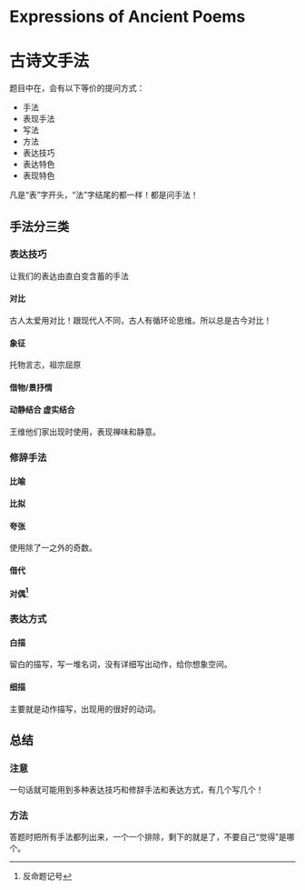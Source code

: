 # Expressions of Ancient Poems
# 古诗文手法

题目中在，会有以下等价的提问方式：

- 手法
- 表现手法
- 写法
- 方法
- 表达技巧
- 表达特色
- 表现特色

凡是“表”字开头，“法”字结尾的都一样！都是问手法！

## 手法分三类

### 表达技巧
让我们的表达由直白变含蓄的手法

#### 对比

古人太爱用对比！跟现代人不同，古人有循环论思维。所以总是古今对比！

#### 象征

托物言志，祖宗屈原

#### 借物/景抒情

#### 动静结合 虚实结合

王维他们家出现时使用，表现禅味和静意。

### 修辞手法

#### 比喻

#### 比拟

#### 夸张

使用除了一之外的奇数。

#### 借代

#### 对偶[^反]

### 表达方式

#### 白描

留白的描写，写一堆名词，没有详细写出动作，给你想象空间。

#### 细描

主要就是动作描写，出现用的很好的动词。

## 总结

### 注意

一句话就可能用到多种表达技巧和修辞手法和表达方式，有几个写几个！

### 方法

答题时把所有手法都列出来，一个一个排除，剩下的就是了，不要自己“觉得”是哪个。

[^反]: 反命题记号
